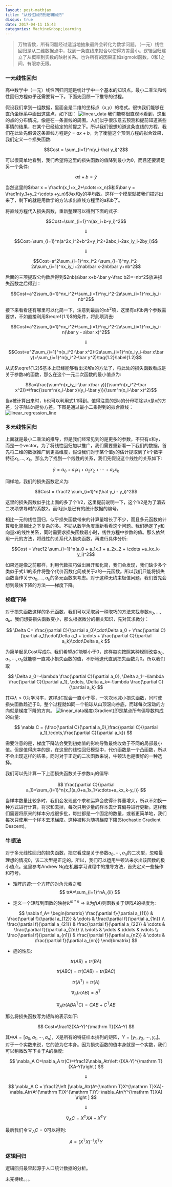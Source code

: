 ```yaml
---
layout: post-mathjax
title: "从线性回归到逻辑回归"
disqus: true
date: 2017-04-11 15:43
categories: Machine&nbsp;Learning
---
```


> 万物皆数，所有问题经过适当地抽象最终会转化为数学问题。（一元）线性回归是从二维数据点中，找到一条直线来拟合以使得方差最小。逻辑回归建立了从概率到实数的映射关系。也许所有的因果正如sigmoid函数，0和1之间，有限亦无限。

### 一元线性回归

高中数学中（一元）线性回归问题是统计学中一个基本的知识点。最小二乘法和线性回归方程似乎还需要背一下。下面先回顾一下推导的过程。

假设我们拿到一组数据，里面全是二维的坐标点（x,y）的格式。很快我们能够在直角坐标系中画出这些点，如下图：
![linear_data](../../../../assets/images/figure_linear_data.png)
我们能够很直观地看到，这里的点的分布情况，像是在一条直线的周围。人们似乎很乐意去预测和提前知道某些事情的结果，在某个已经给定的前提之下。所以我们很想知道这条直线的方程，我们在此处先假设这条直线方程是$\hat y=ax+b$，为了衡量这个预测方程的拟合效果，我们定义一个损失函数:

$$Cost = \sum_{i=1}^n(y_i-\hat y_i)^2$$

可以很简单地看到，我们希望将这里的损失函数的值降到最小为0，而且还要满足另一个条件:

$$a\bar x + b = \bar y\tag{1.1}\label{1.1}$$

当然这里的$\bar x = \frac1n(x_1+x_2+\cdots+x_n)$和$\bar y = \frac1n(y_1+y_2+\cdots +y_n)$为x和y的平均数。这样一个模型就被我们描述出来了，剩下的就是用数学的方法求出直线方程里的a和b了。

将直线方程代入损失函数，重新整理可以得到下面的式子:

$$Cost=\sum_{i=1}^n(ax_i+b-y_i)^2$$

$$\Downarrow$$

$$Cost=\sum_{i=1}^n(a^2x_i^2+b^2+y_i^2+2abx_i-2ax_iy_i-2by_i)$$

$$\Downarrow$$

$$Cost=a^2\sum_{i=1}^nx_i^2+\sum_{i=1}^ny_i^2-2a\sum_{i=1}^nx_iy_i+2nab\bar x-2nb\bar y+nb^2$$

后面的三项提取公约数后得到$2nb(a\bar x+b-\bar y-\frac b2)=-nb^2$放进损失函数之后得到：

$$Cost=a^2\sum_{i=1}^nx_i^2+\sum_{i=1}^ny_i^2-2a\sum_{i=1}^nx_iy_i-nb^2$$

接下来看看还有哪里可以化简一下，注意到最后的$nb^2$项，这里有a和b两个参数需要求，不如直接利用$\eqref{1.1}$的条件，将此项消去:

$$Cost=a^2\sum_{i=1}^nx_i^2+\sum_{i=1}^ny_i^2-2a\sum_{i=1}^nx_iy_i-n(\bar y - a\bar x)^2$$

$$\Downarrow$$

$$Cost=a^2\sum_{i=1}^n(x_i^2-\bar x^2)-2a\sum_{i=1}^n(x_iy_i-\bar x\bar y)+\sum_{i=1}^n(y_i^2-\bar y^2)\tag{1.2}\label{1.2}$$

从式$\eqref{1.2}$基本上已经能够看出求解a的方法了，将此处的损失函数看成是关于参数a的函数，那么在这个一元二次函数的最小值点为:

$$a=\frac{\sum^n(x_iy_i-\bar x\bar y)}{\sum^n(x_i^2-\bar x^2)}=\frac{\sum^n(x_i-\bar x)(y_i-\bar y)}{\sum^n(x_i-\bar x)^2}$$

当a被计算出来时，b也可以利用式1.1得到。值得注意的是a的分母项除以n是x的方差，分子除以n是协方差。下图是通过最小二乘得到的拟合直线：
![linear_regression_line](../../../../assets/images/figure_least_square.png)

### 多元线性回归
上面就是最小二乘法的推导，但是我们经常见到的是更多的参数，不只有x和y，而是一个vector。为了将线性回归加以推广，我们需要重新看一下我们的数据。首先将二维的数据推广到更高维度，假设我们对于某个值y的估计提取到了k个数字特征$x_1,...,x_k$，那么为了找到一个线性的关系，我们先假设这个线性的关系如下:

$$\hat y=a_0 + a_1x_1 + a_2x_2 + \cdots +a_kx_k$$

同样地，我们的损失函数定义为:

$$Cost = \frac12 \sum_{i=1}^n(\hat y_i - y_i)^2$$

这里的损失函数似乎比上面的多了个1/2，这里提前说明一下，这个1/2是为了消去二次项求导时的系数2。而0到n是已有的统计数据的编号。

相比一元的线性回归，似乎损失函数带来的计算量增长了不少，而且多元函数的计算和化简相比之下复杂的多。不妨从数学角度重新看看这个问题。我们确定了y和向量x的线性关系，同时需要求损失函数最小时，线性方程中参数的值。那么依然用一元的方法，将线性的关系代入损失函数，再进行具体分析:

$$Cost = \frac12 \sum_{i=1}^n(a_0 + a_1x_1 + a_2x_2 + \cdots +a_kx_k-y_i)^2$$

如果还是像之前那样，利用代数技巧做出展开和化简，我们会发现，我们缺少多个类似于式1.1的条件将整个代价函数化简成关于a的一元函数。所以我们只能将损失函数当作关于$a_0,...,a_k$的多元函数来考虑。对于这种无约束极值问题，我们首先会想到最快下降的方法——梯度下降。

### 梯度下降

对于损失函数这样的多元函数，我们可以采取另一种取巧的方法来找参数$a_0,...,a_k$。我们想要损失函数变小，那么根据微分的相关知识，先对其求微分：

$$
\Delta C= \frac{\partial C}{\partial a_0}\cdot\Delta a_0 + \frac{\partial C}{\partial a_1}\cdot\Delta a_1 + \cdots + \frac{\partial C}{\partial a_k}\cdot\Delta a_k
$$

为简单起见Cost写成C。我们希望$\Delta C$能够小于0，这样每次按照某种规则改变$a_0,a_1,\cdots,a_n$就能够一直减小损失函数的值，不断地迭代直到损失函数为0。所以我们取

$$
\Delta a_0=-\lambda \frac{\partial C}{\partial a_0},
\Delta a_1=-\lambda \frac{\partial C}{\partial a_1},
\cdots,
\Delta a_k=-\lambda \frac{\partial C}{\partial a_k}
$$

其中$\lambda>0$为学习率，这样$\Delta C$就会一直小于零，一次次地减小损失函数，同时使损失函数趋近于0。整个过程就如同一个铅球从山顶滚向谷底，而球每次滚动的方向就是梯度下降的方向。
![linear_data](../../../../assets/images/figure_gradient.png)梯度(Gradient)即是某点所有偏导数构成的向量:

$$
\nabla C = (\frac{\partial C}{\partial a_0},\frac{\partial C}{\partial a_1},\cdots,\frac{\partial C}{\partial a_k})
$$

需要注意的是，梯度下降法会受到初始值的影响导致最终收敛于不同的局部最小值。但是值得庆幸的是，在这里的线性回归模型中，代价函数是一个凸函数，所以不会出现这样的结果。同时对于正定的二次函数来说，牛顿法也是很好的一种选择。

我们可以先计算一下上面损失函数关于参数$a_1$的偏导:

$$
\frac{\partial C}{\partial a_1}=\sum_{i=1}^n{x_1(a_0+a_1x_1+\cdots+a_kx_k-y_i)}
$$

当样本数量比较多时，我们会发现这个求和运算会使得计算量增大，所以不如换一种方式进行计算，将求和去掉，每次只用少量的样本去计算偏导进行更新。这样我们需要将原来的样本分成很多批，每批都是一个固定的数量，或者更简单地，我们每次只使用一个样本去求梯度。这种被称为随机梯度下降(Stochastic Gradient Descent)。

### 牛顿法

对于多元线性回归的损失函数，把它看成是关于参数$a_0,\cdots,a_n$的二次型，忽略最理想的情况0，该二次型是正定的。所以，我们可以运用牛顿法来求出该函数的极小值点。这里参考Andrew Ng在机器学习课程中的推导方法，首先定义一些操作和符号。

- 矩阵的迹:一个方阵的对角元素之和
$$
trA=\sum_{i=1}^nA_{ii}
$$

- 定义一个矩阵到函数的映射$\mathbb R^{m*n} \Rightarrow \mathbb R$为$f(A)$则函数关于矩阵$A$的梯度为:

$$
\nabla f_A=
\begin{bmatrix}
     \frac{\partial f}{\partial a_{11}}  & \frac{\partial f}{\partial a_{12}} & \cdots & \frac{\partial f}{\partial a_{1n}} \\
     \frac{\partial f}{\partial a_{21}}  & \frac{\partial f}{\partial a_{22}} & \cdots & \frac{\partial f}{\partial a_{2n}} \\
     \vdots  & \vdots & \ddots & \vdots \\
     \frac{\partial f}{\partial a_{n1}}  & \frac{\partial f}{\partial a_{n2}} & \cdots & \frac{\partial f}{\partial a_{nn}}    
\end{bmatrix}
$$

- 迹的性质:

$$tr(AB)=tr(BA)$$

$$tr(ABC)=tr(CAB)=tr(BAC)$$

$$tr(A^{\mathrm T})=tr(A)$$

$$\nabla_A tr(AB)=B^{\mathrm T}$$

$$\nabla_A tr(ABA^{\mathrm T}C)=CAB+C^{\mathrm T}AB$$

那么将损失函数写为矩阵的表示如下:

$$
Cost=\frac12(XA-Y)^{\mathrm T}(XA-Y)
$$

其中$A=[a_0,a_1,\cdots,a_n]$，$X$是所有的特征样本排列的矩阵，$Y=[y_1,y_2,\cdots,y_n]$。对于一个实数来说，它的迹为它本身。因为损失函数的值本身就是一个实数，我们可以稍微改写下关于A的梯度:

$$
\nabla_A C=\nabla_A tr(C)=\frac12\nabla_Atr\left ((XA-Y)^{\mathrm T}(XA-Y)\right )
$$

$$\Downarrow$$

$$
\nabla_A C = \frac12\left [\nabla_Atr(A^{\mathrm T}X^{\mathrm T}XA)-\nabla_Atr(A^{\mathrm T}X^{\mathrm T}Y)-\nabla_Atr(Y^{\mathrm T}XA) \right ]
$$

$$\Downarrow$$

$$
\nabla_A C =X^{\mathrm T}XA-X^{\mathrm T}Y
$$

最后我们令$\nabla_A C=0$可以得到:

$$
A=(X^{\mathrm T}X)^{-1}X^{\mathrm T}Y
$$

### 逻辑回归

逻辑回归最早起源于人口统计数据的分析。

未完待续。。。

